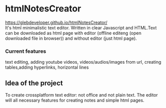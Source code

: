 # htmlNotesCreator
https://glebdeveloper.github.io/htmlNotesCreator/
<br>It's html minimalistic text editor. Written in clear Javascript and HTML.Text can be downloaded as html page with editor (offline editeng (open downloaded file in browser)) and without editor (just html page).
### Current features
text editing, adding youtube videos, videos/audios/images from url, creating tables,adding hyperlinks, horizontal lines
## Idea of the project
To create crossplatform text editor: not office and not plain text. The editor will all necessary features for creating notes and simple html pages.

